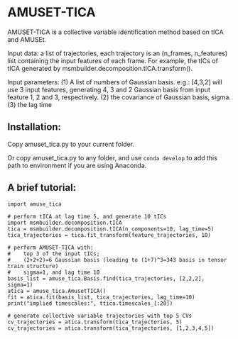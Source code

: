 # AMUSET-TICA

AMUSET-TICA is a collective variable identification method based on tICA and AMUSEt.

Input data: a list of trajectories, each trajectory is an (n_frames, n_features) list containing the input features of each frame. For example, the tICs of tICA generated by msmbuilder.decomposition.tICA.transform().

Input parameters: (1) A list of numbers of Gaussian basis. e.g.: [4,3,2] will use 3 input features, generating 4, 3 and 2 Gaussian basis from input feature 1, 2 and 3, respectively. (2) the covariance of Gaussian basis, sigma. (3) the lag time

## Installation:

Copy amuset_tica.py to your current folder.

Or copy amuset_tica.py to any folder, and use ``conda develop`` to add this path to environment if you are using Anaconda.

## A brief tutorial:

```
import amuse_tica

# perform tICA at lag time 5, and generate 10 tICs
import msmbuilder.decomposition.tICA
tica = msmbuilder.decomposition.tICA(n_components=10, lag_time=5)
tica_trajectories = tica.fit_transform(feature_trajectories, 10)

# perform AMUSET-TICA with:
#    top 3 of the input tICs;
#    (2+2+2)=6 Gaussian basis (leading to (1+7)^3=343 basis in tensor train structure)
#    sigma=1, and lag time 10
basis_list = amuse_tica.Basis.find(tica_trajectories, [2,2,2], sigma=1)
atica = amuse_tica.AmusetTICA()
fit = atica.fit(basis_list, tica_trajectories, lag_time=10)
print("implied timescales:", ttica.timescales_[:20])

# generate collective variable trajectories with top 5 CVs
cv_trajectories = atica.transform(tica_trajectories, 5)
cv_trajectories = atica.transform(tica_trajectories, [1,2,3,4,5])
```
